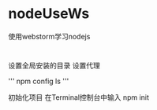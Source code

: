 # nodeUseWs
使用webstorm学习nodejs

#
设置全局安装的目录
设置代理

'''
npm config ls
'''

初始化项目
在Terminal控制台中输入
npm init